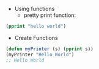 

- Using functions
  - pretty print function:

```lisp
(pprint "hello world")
```

- Create Functions

```lisp
(defun myPrinter (s) (pprint s))
(myPrinter "Hello World")
;; Hello World
```
